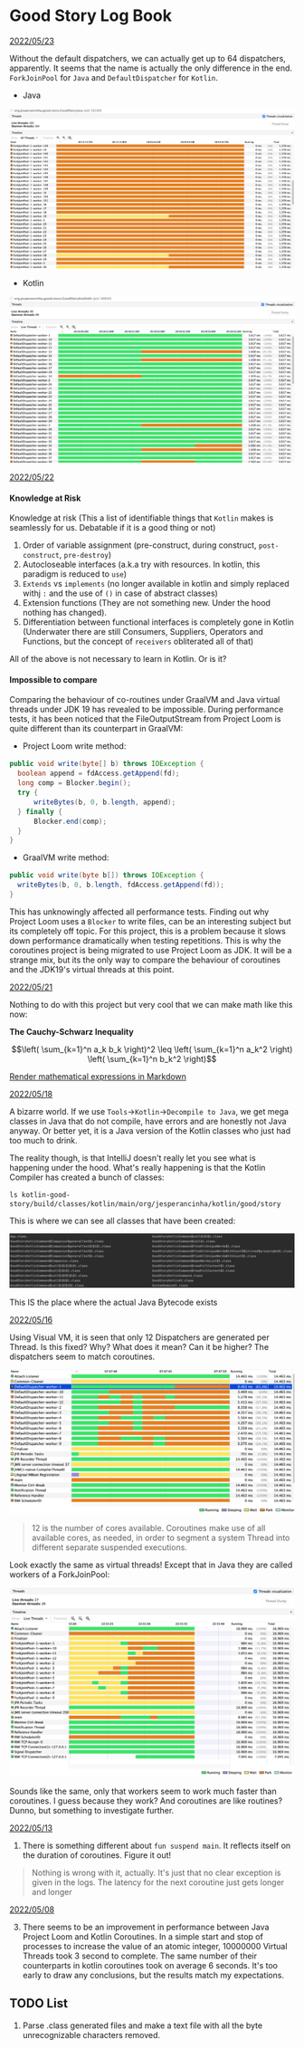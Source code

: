 # Good Story Log Book

<ins>2022/05/23</ins>

Without the default dispatchers, we can actually get up to 64 dispatchers, apparently.
It seems that the name is actually the only difference in the end. `ForkJoinPool` for `Java` and `DefaultDispatcher` for `Kotlin`.
- Java

![alt img](./docs/20220523/JavaVisualVM.png)

- Kotlin

![alt img](./docs/20220523/KotlinVisualVM.png)

<ins>2022/05/22</ins>

#### Knowledge at Risk

Knowledge at risk (This a list of identifiable things that `Kotlin` makes is seamlessly for us. Debatable if it is a good thing or not)

1. Order of variable assignment (pre-construct, during construct, `post-construct`, `pre-destroy`)
2. Autocloseable interfaces (a.k.a try with resources. In kotlin, this paradigm is reduced to `use`)
3. `Extends` vs `implements` (no longer available in kotlin and simply replaced withj `:` and the use of `()` in case of abstract classes)
4. Extension functions (They are not something new. Under the hood nothing has changed).
5. Differentiation between functional interfaces is completely gone in Kotlin (Underwater there are still Consumers, Suppliers, Operators and Functions, but the concept of `receivers` obliterated all of that)

All of the above is not necessary to learn in Kotlin. Or is it?

#### Impossible to compare

Comparing the behaviour of co-routines under GraalVM and Java virtual threads under JDK 19 has revealed to be impossible. During performance tests, it has been noticed that the FileOutputStream from Project Loom is quite different than its counterpart in GraalVM:

- Project Loom write method:

```java
public void write(byte[] b) throws IOException {
  boolean append = fdAccess.getAppend(fd);
  long comp = Blocker.begin();
  try {
      writeBytes(b, 0, b.length, append);
  } finally {
      Blocker.end(comp);
  }
}
```

- GraalVM write method:

```java
public void write(byte b[]) throws IOException {
  writeBytes(b, 0, b.length, fdAccess.getAppend(fd));
}
```

This has unknowingly affected all performance tests. Finding out why Project Loom uses a `Blocker` to write files, can be an interesting subject but its completely off topic. For this project, this is a problem because it slows down performance dramatically when testing repetitions.
This is why the coroutines project is being migrated to use Project Loom as JDK. It will be a strange mix, but its the only way to compare the behaviour of coroutines and the JDK19's virtual threads at this point.

<ins>2022/05/21</ins>

Nothing to do with this project but very cool that we can make math like this now:

**The Cauchy-Schwarz Inequality**

$$\left( \sum_{k=1}^n a_k b_k \right)^2 \leq \left( \sum_{k=1}^n a_k^2 \right) \left( \sum_{k=1}^n b_k^2 \right)$$

[Render mathematical expressions in Markdown](https://github.blog/changelog/2022-05-19-render-mathematical-expressions-in-markdown/)

<ins>2022/05/18</ins>

A bizarre world. If we use `Tools`->`Kotlin`->`Decompile to Java`, we get mega classes in Java that do not compile, have errors and are honestly not Java anyway. Or better yet, it is a Java version of the Kotlin classes who just had too much to drink.

The reality though, is that IntelliJ doesn't really let you see what is happening under the hood. What's really happening is that the Kotlin Compiler has created a bunch of classes:

```shell
ls kotlin-good-story/build/classes/kotlin/main/org/jesperancinha/kotlin/good/story 
```

This is where we can see all classes that have been created:

![alt text](./docs/20220519/FileListing.png)

This IS the place where the actual Java Bytecode exists

<ins>2022/05/16</ins>

Using Visual VM, it is seen that only 12 Dispatchers are generated per Thread. Is this fixed? Why? What does it mean? Can it be higher? The dispatchers seem to match coroutines.

![alt text](./docs/20220516/VisualVMCatch20220516075334.png)

> 12 is the number of cores available. Coroutines make use of all available cores, as needed, in order to segment a system Thread into different separate suspended executions.

Look exactly the same as virtual threads! Except that in Java they are called workers of a ForkJoinPool:

![alt text](./docs/20220516/VisualVMCatch20220516225609.png)

Sounds like the same, only that workers seem to work much faster than coroutines. I guess because they work? And coroutines are like routines? Dunno, but something to investigate further.

<ins>2022/05/13</ins>

1. There is something different about `fun suspend main`. It reflects itself on the duration of coroutines. Figure it out!

> Nothing is wrong with it, actually. It's just that no clear exception is given in the logs. The latency for the next coroutine just gets longer and longer

<ins>2022/05/08</ins>

3. There seems to be an improvement in performance between Java Project Loom and Kotlin Coroutines. In a simple start and stop of processes to increase the value of an atomic integer, 10000000 Virtual Threads took 3 second to complete. The same number of their counterparts in kotlin coroutines took
   on average 6 seconds. It's too early to draw any conclusions, but the results match my expectations.

## TODO List

1. Parse .class generated files and make a text file with all the byte unrecognizable characters removed.